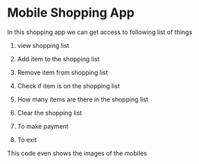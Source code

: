# Mobile Shopping App
In this shopping app we can get access to following list of things

  1. view shopping list

  2. Add item to the shopping list

  3. Remove item from shopping list

  4. Check if item is on the shopping list
   
  5. How many items are there in the shopping list
   
  6. Clear the shopping list
   
  7. To make payment
   
  8. To exit
  
This code even shows the images of the mobiles
